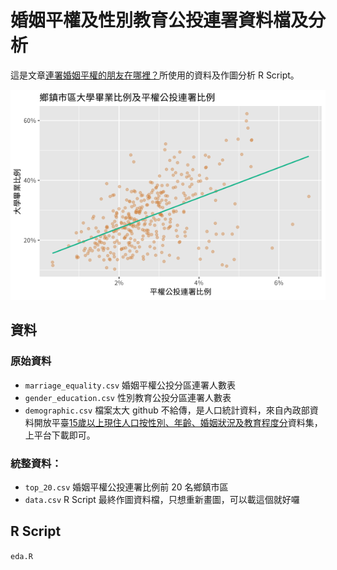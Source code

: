 # 婚姻平權及性別教育公投連署資料檔及分析

這是文章[連署婚姻平權的朋友在哪裡？](https://medium.com/@amossclaire/%E9%80%A3%E7%BD%B2%E5%A9%9A%E5%A7%BB%E5%B9%B3%E6%AC%8A%E7%9A%84%E6%9C%8B%E5%8F%8B%E5%9C%A8%E5%93%AA%E8%A3%A1-f815f2793167)所使用的資料及作圖分析 R Script。

![鄉鎮市區大學畢業比例及平權公投連署比例](marriage_equality_college.png?raw=true)

## 資料

### 原始資料

- `marriage_equality.csv` 婚姻平權公投分區連署人數表
- `gender_education.csv` 性別教育公投分區連署人數表
- `demographic.csv` 檔案太大 github 不給傳，是人口統計資料，來自內政部資料開放平臺[15歲以上現住人口按性別、年齡、婚姻狀況及教育程度分](https://data.moi.gov.tw/MoiOD/Data/DataDetail.aspx?oid=4E7FFDCC-17EC-4E5C-9DD7-780C2890AF6B)資料集，上平台下載即可。

### 統整資料：
- `top_20.csv` 婚姻平權公投連署比例前 20 名鄉鎮市區
- `data.csv` R Script 最終作圖資料檔，只想重新畫圖，可以載這個就好囉

## R Script

`eda.R`
